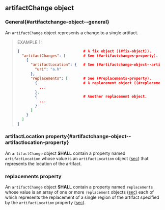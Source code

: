 ## artifactChange object

### General{#artifactchange-object--general}

An `artifactChange` object represents a change to a single artifact.

> EXAMPLE 1:
> 
> ```json
> {                             # A fix object ((#fix-object)).
>   "artifactChanges": [        # See (#artifactchanges-property).
>     {                          
>       "artifactLocation": {   # See (#artifactchange-object--artifactlocation-property).
>         "uri": "a.h"
>       },
>       "replacements": [       # See (#replacements-property).
>         {                     # A replacement object ((#replacement-object)).
>           ...
>         },
>         {                     # Another replacement object.
>           ...
>         }
>       ]
>     }
>   ]
> }
> ```

### artifactLocation property{#artifactchange-object--artifactlocation-property}

An `artifactChange` object **SHALL** contain a property named `artifactLocation` whose value is an `artifactLocation` object ([sec](#artifactlocation-object)) that represents the location of the artifact.

### replacements property

An `artifactChange` object **SHALL** contain a property named `replacements` whose value is an array of one or more `replacement` objects ([sec](#replacement-object)) each of which represents the replacement of a single region of the artifact specified by the `artifactLocation` property ([sec](#artifactchange-object--artifactlocation-property)).
